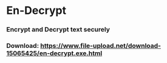 # En-Decrypt

### Encrypt and Decrypt text securely

### Download: https://www.file-upload.net/download-15065425/en-decrypt.exe.html
